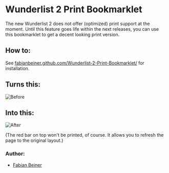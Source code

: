# Wunderlist 2 Print Bookmarklet

The new Wunderlist 2 does not offer (optimized) print support at the moment. Until this feature goes life within the next releases, you can use this bookmarklet to get a decent looking print version.

## How to:

See [fabianbeiner.github.com/Wunderlist-2-Print-Bookmarklet/](http://fabianbeiner.github.com/Wunderlist-2-Print-Bookmarklet/) for installation.

## Turns this:

![Before](http://i49.tinypic.com/v80t4h.jpg)

## Into this:

![After](http://i46.tinypic.com/rjjfp2.jpg)

(The red bar on top won't be printed, of course. It allows you to refresh the page to the original layout.)

### Author:

- [Fabian Beiner](http://fabian-beiner.de)
